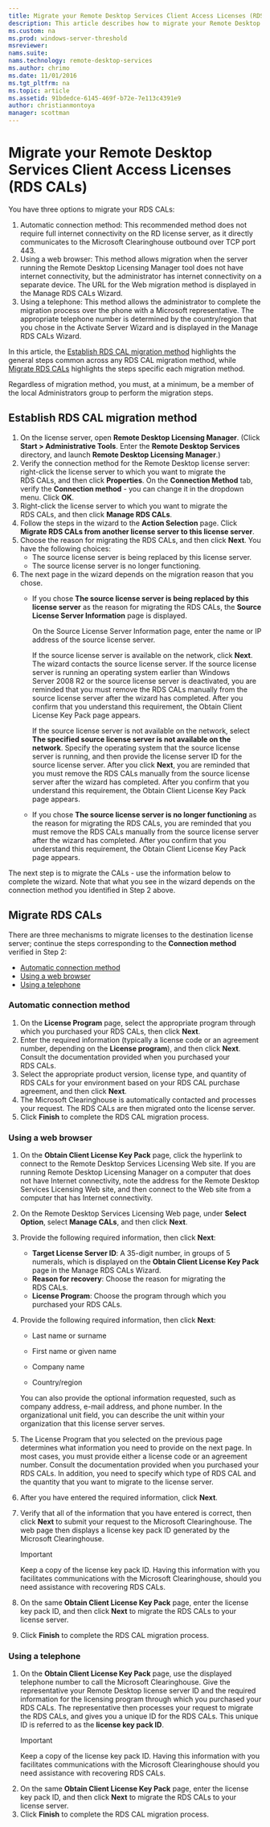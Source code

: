 ```yaml
---
title: Migrate your Remote Desktop Services Client Access Licenses (RDS CALs)
description: This article describes how to migrate your Remote Desktop Services Client Access Licenses to new Windows Server 2016 license servers.
ms.custom: na
ms.prod: windows-server-threshold
msreviewer:
nams.suite:
nams.technology: remote-desktop-services
ms.author: chrimo
ms.date: 11/01/2016
ms.tgt_pltfrm: na
ms.topic: article
ms.assetid: 91bdedce-6145-469f-b72e-7e113c4391e9
author: christianmontoya
manager: scottman
---
```

# Migrate your Remote Desktop Services Client Access Licenses (RDS CALs)

You have three options to migrate your RDS CALs:
1. Automatic connection method: This recommended method does not require full internet connectivity on the RD license server, as it directly communicates to the Microsoft Clearinghouse outbound over TCP port 443.
2. Using a web browser: This method allows migration when the server running the Remote Desktop Licensing Manager tool does not have internet connectivity, but the administrator has internet connectivity on a separate device. The URL for the Web migration method is displayed in the Manage RDS CALs Wizard. 
3. Using a telephone: This method allows the administrator to complete the migration process over the phone with a Microsoft representative. The appropriate telephone number is determined by the country/region that you chose in the Activate Server Wizard and is displayed in the Manage RDS CALs Wizard.

In this article, the [Establish RDS CAL migration method](#establish-RDS-CAL-migration-method) highlights the general steps common across any RDS CAL migration method, while [Migrate RDS CALs](#migrate-RDS-CALs) highlights the steps specific each migration method.

Regardless of migration method, you must, at a minimum, be a member of the local Administrators group to perform the migration steps.


## Establish RDS CAL migration method
1. On the license server, open **Remote Desktop Licensing Manager**. (Click **Start > Administrative Tools**. Enter the **Remote Desktop Services** directory, and launch **Remote Desktop Licensing Manager**.)
2. Verify the connection method for the Remote Desktop license server: right-click the license server to which you want to migrate the RDS CALs, and then click **Properties**. On the **Connection Method** tab, verify the **Connection method** - you can change it in the dropdown menu. Click **OK**.
3. Right-click the license server to which you want to migrate the RDS CALs, and then click **Manage RDS CALs**.
4. Follow the steps in the wizard to the **Action Selection** page. Click **Migrate RDS CALs from another license server to this license server**.
6. Choose the reason for migrating the RDS CALs, and then click **Next**. You have the following choices:
    - The source license server is being replaced by this license server.
    - The source license server is no longer functioning.
7. The next page in the wizard depends on the migration reason that you chose.
    - If you chose **The source license server is being replaced by this license server** as the reason for migrating the RDS CALs, the **Source License Server Information** page is displayed.
    
       On the Source License Server Information page, enter the name or IP address of the source license server.

       If the source license server is available on the network, click **Next**. The wizard contacts the source license server. If the source license server is running an operating system earlier than Windows Server 2008 R2 or the source license server is deactivated, you are reminded that you must remove the RDS CALs manually from the source license server after the wizard has completed. After you confirm that you understand this requirement, the Obtain Client License Key Pack page appears.

       If the source license server is not available on the network, select **The specified source license server is not available on the network**. Specify the operating system that the source license server is running, and then provide the license server ID for the source license server. After you click **Next**, you are reminded that you must remove the RDS CALs manually from the source license server after the wizard has completed. After you confirm that you understand this requirement, the Obtain Client License Key Pack page appears.

    - If you chose **The source license server is no longer functioning** as the reason for migrating the RDS CALs, you are reminded that you must remove the RDS CALs manually from the source license server after the wizard has completed. After you confirm that you understand this requirement, the Obtain Client License Key Pack page appears.

The next step is to migrate the CALs - use the information below to complete the wizard. Note that what you see in the wizard depends on the connection method you identified in Step 2 above.

## Migrate RDS CALs
There are three mechanisms to migrate licenses to the destination license server; continue the steps corresponding to the **Connection method** verified in Step 2:
  - [Automatic connection method](#Automatic-connection-method)
  - [Using a web browser](#Using-a-web-browser)
  - [Using a telephone](#Using-a-telephone)

### Automatic connection method
1. On the **License Program** page, select the appropriate program through which you purchased your RDS CALs, then click **Next**.
2. Enter the required information (typically a license code or an agreement number, depending on the **License program**), and then click **Next**. Consult the documentation provided when you purchased your RDS CALs.
4. Select the appropriate product version, license type, and quantity of RDS CALs for your environment based on your RDS CAL purchase agreement, and then click **Next**.
5. The Microsoft Clearinghouse is automatically contacted and processes your request. The RDS CALs are then migrated onto the license server.
6. Click **Finish** to complete the RDS CAL migration process.

### Using a web browser
1. On the **Obtain Client License Key Pack** page, click the hyperlink to connect to the Remote Desktop Services Licensing Web site.
If you are running Remote Desktop Licensing Manager on a computer that does not have Internet connectivity, note the address for the Remote Desktop Services Licensing Web site, and then connect to the Web site from a computer that has Internet connectivity. 
2. On the Remote Desktop Services Licensing Web page, under **Select Option**, select **Manage CALs**, and then click **Next**.
3. Provide the following required information, then click **Next**:
    - **Target License Server ID**: A 35-digit number, in groups of 5 numerals, which is displayed on the **Obtain Client License Key Pack** page in the Manage RDS CALs Wizard.
    - **Reason for recovery**: Choose the reason for migrating the RDS CALs.
    - **License Program**: Choose the program through which you purchased your RDS CALs.
4. Provide the following required information, then click **Next**:
    - Last name or surname

    - First name or given name

    - Company name

    - Country/region

    You can also provide the optional information requested, such as company address, e-mail address, and phone number. In the organizational unit field, you can describe the unit within your organization that this license server serves.

5. The License Program that you selected on the previous page determines what information you need to provide on the next page. In most cases, you must provide either a license code or an agreement number. Consult the documentation provided when you purchased your RDS CALs. In addition, you need to specify which type of RDS CAL and the quantity that you want to migrate to the license server.
6. After you have entered the required information, click **Next**.
7. Verify that all of the information that you have entered is correct, then click **Next** to submit your request to the Microsoft Clearinghouse. The web page then displays a license key pack ID generated by the Microsoft Clearinghouse.
    > [!IMPORTANT] 
    > Keep a copy of the license key pack ID. Having this information with you facilitates communications with the Microsoft Clearinghouse, should you need assistance with recovering RDS CALs.
8. On the same **Obtain Client License Key Pack** page, enter the license key pack ID, and then click **Next** to migrate the RDS CALs to your license server.
9. Click **Finish** to complete the RDS CAL migration process.

### Using a telephone
1. On the **Obtain Client License Key Pack** page, use the displayed telephone number to call the Microsoft Clearinghouse. Give the representative your Remote Desktop license server ID and the required information for the licensing program through which you purchased your RDS CALs. The representative then processes your request to migrate the RDS CALs, and gives you a unique ID for the RDS CALs. This unique ID is referred to as the **license key pack ID**.
    > [!IMPORTANT]
    > Keep a copy of the license key pack ID. Having this information with you facilitates communications with the Microsoft Clearinghouse should you need assistance with recovering RDS CALs.
2. On the same **Obtain Client License Key Pack** page, enter the license key pack ID, and then click **Next** to migrate the RDS CALs to your license server.
3. Click **Finish** to complete the RDS CAL migration process.